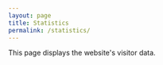 ```yaml
---
layout: page
title: Statistics
permalink: /statistics/
---
```


This page displays the website's visitor data.

<script type='text/javascript' id='clustrmaps' src='//cdn.clustrmaps.com/map_v2.js?cl=ffffff&w=a&t=tt&d=TYxB1CuDS_AaQrS7UbF0J0MxRizEYe1MEJwKpKQxCUQ'></script>
